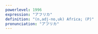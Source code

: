 ```yaml
---
powerlevel: 1996
expression: "アフリカ"
definition: "(n,adj-no,uk) Africa; (P)"
pronunciation: "アフリカ"
---
```


